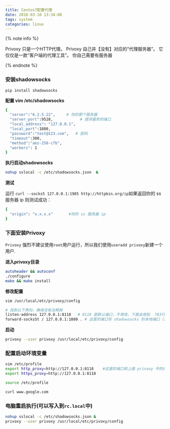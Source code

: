 ```yaml
---
title: Centos7配置代理
date: 2018-03-10 13:34:08
tags: system
categories: linux
---
```



{% note info %}

Privoxy 只是一个HTTP代理。
Privoxy 自己并【没有】对应的“代理服务器”。
它仅仅是一款“客户端的代理工具”。
你自己需要有服务器

{% endnote %}

<!-- more -->

### 安装shadowsocks

`pip install shadowsocks`

**配置 vim /etc/shadowsocks**
```bash
{
  "server":"6.2.5.22",     # 你的那个服务器 
  "server_port":9528,            # 提供服务的端口
  "local_address": "127.0.0.1",  
  "local_port":1080,             
  "password":"test@123.com",   # 密码   
  "timeout":300,                 
  "method":"aes-256-cfb",        
  "workers": 1                   
}
```

**执行启动shadowsocks**

```bash
nohup sslocal -c /etc/shadowsocks.json  &
```

**测试**

运行 `curl --socks5 127.0.0.1:1985 http://httpbin.org/ip`如果返回你的 ss 服务器 ip 则测试成功：
```bash
{
  "origin": "x.x.x.x"       #你的 ss 服务器 ip
}
```

### 下面安装Privoxy
`Privoxy` 强烈不建议使用`root`用户运行，所以我们使用`useradd privoxy`新建一个用户.

**进入privoxy目录**
```bash
autoheader && autoconf
./configure
make && make install
```

**修改配置**
```bash
vim /usr/local/etc/privoxy/config

# 找到以下两句，确保没有注释掉
listen-address 127.0.0.1:8118   # 8118 是默认端口，不用改，下面会用到  783行
forward-socks5t / 127.0.0.1:1080 . # 这里的端口写 shadowsocks 的本地端口（注意最后那个 . 不要漏了）  1336行
```

**启动**
```bash
privoxy --user privoxy /usr/local/etc/privoxy/config
```

### 配置启动环境变量
```bash
vim /etc/profile
export http_proxy=http://127.0.0.1:8118    #这里的端口和上面 privoxy 中的保持一致
export https_proxy=http://127.0.0.1:8118

source /etc/profile

curl www.google.com
```

### 电脑重启执行(可以写入到`rc.local`中)
```bash
nohup sslocal -c /etc/shadowsocks.json &
privoxy --user privoxy /usr/local/etc/privoxy/config
```
